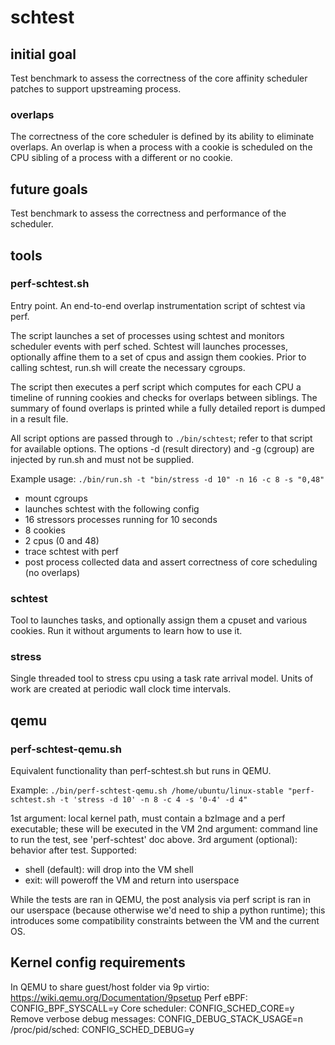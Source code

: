 # schtest

## initial goal

Test benchmark to assess the correctness of the core affinity scheduler patches to support upstreaming process.

### overlaps

The correctness of the core scheduler is defined by its ability to eliminate overlaps.
An overlap is when a process with a cookie is scheduled on the CPU sibling of a process with a different or no cookie.

## future goals

Test benchmark to assess the correctness and performance of the scheduler.


## tools

### perf-schtest.sh

Entry point. An end-to-end overlap instrumentation script of schtest via perf.

The script launches a set of processes using schtest and monitors scheduler events with perf sched.
Schtest will launches processes, optionally affine them to a set of cpus and assign them cookies.
Prior to calling schtest, run.sh will create the necessary cgroups.

The script then executes a perf script which computes for each CPU a timeline of running cookies and checks for overlaps between siblings.
The summary of found overlaps is printed while a fully detailed report is dumped in a result file.

All script options are passed through to `./bin/schtest`; refer to that script for available options.
The options -d (result directory) and -g (cgroup) are injected by run.sh and must not be supplied.

Example usage:
`./bin/run.sh -t "bin/stress -d 10" -n 16 -c 8 -s "0,48"`

* mount cgroups
* launches schtest with the following config
 * 16 stressors processes running for 10 seconds
 * 8 cookies
 * 2 cpus (0 and 48)
* trace schtest with perf
* post process collected data and assert correctness of core scheduling (no overlaps)


### schtest

Tool to launches tasks, and optionally assign them a cpuset and various cookies.
Run it without arguments to learn how to use it.


### stress

Single threaded tool to stress cpu using a task rate arrival model.
Units of work are created at periodic wall clock time intervals.



## qemu


### perf-schtest-qemu.sh

Equivalent functionality than perf-schtest.sh but runs in QEMU.

Example:
`./bin/perf-schtest-qemu.sh /home/ubuntu/linux-stable "perf-schtest.sh -t 'stress -d 10' -n 8 -c 4 -s '0-4' -d 4"`

1st argument: local kernel path, must contain a bzImage and a perf executable; these will be executed in the VM
2nd argument: command line to run the test, see 'perf-schtest' doc above.
3rd argument (optional): behavior after test. Supported:
* shell (default): will drop into the VM shell
* exit: will poweroff the VM and return into userspace

While the tests are ran in QEMU, the post analysis via perf script is ran in our userspace (because otherwise we'd need to ship a python runtime); this introduces some compatibility constraints between the VM and the current OS.


## Kernel config requirements

In QEMU to share guest/host folder via 9p virtio: https://wiki.qemu.org/Documentation/9psetup
Perf eBPF: CONFIG_BPF_SYSCALL=y
Core scheduler: CONFIG_SCHED_CORE=y
Remove verbose debug messages: CONFIG_DEBUG_STACK_USAGE=n
/proc/pid/sched: CONFIG_SCHED_DEBUG=y
